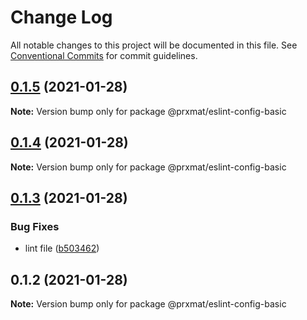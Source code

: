 # Change Log

All notable changes to this project will be documented in this file.
See [Conventional Commits](https://conventionalcommits.org) for commit guidelines.

## [0.1.5](https://github.com/prxmat/eslint-config/compare/v0.1.4...v0.1.5) (2021-01-28)

**Note:** Version bump only for package @prxmat/eslint-config-basic





## [0.1.4](https://github.com/prxmat/eslint-config/compare/v0.1.3...v0.1.4) (2021-01-28)

**Note:** Version bump only for package @prxmat/eslint-config-basic





## [0.1.3](https://github.com/prxmat/eslint-config/compare/v0.1.2...v0.1.3) (2021-01-28)


### Bug Fixes

* lint file ([b503462](https://github.com/prxmat/eslint-config/commit/b503462abc0d28c93328fe9edecdcd9327539682))





## 0.1.2 (2021-01-28)

**Note:** Version bump only for package @prxmat/eslint-config-basic
